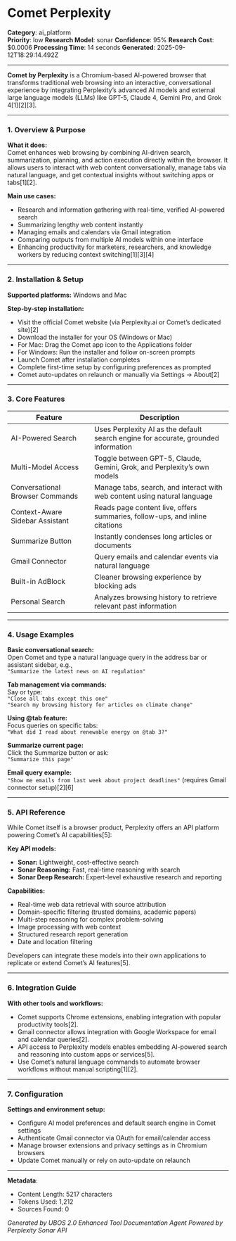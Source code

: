 # Comet Perplexity

**Category**: ai_platform  
**Priority**: low
**Research Model**: sonar
**Confidence**: 95%
**Research Cost**: $0.0006
**Processing Time**: 14 seconds
**Generated**: 2025-09-12T18:29:14.492Z

---

**Comet by Perplexity** is a Chromium-based AI-powered browser that transforms traditional web browsing into an interactive, conversational experience by integrating Perplexity’s advanced AI models and external large language models (LLMs) like GPT-5, Claude 4, Gemini Pro, and Grok 4[1][2][3].

---

### 1. Overview & Purpose

**What it does:**  
Comet enhances web browsing by combining AI-driven search, summarization, planning, and action execution directly within the browser. It allows users to interact with web content conversationally, manage tabs via natural language, and get contextual insights without switching apps or tabs[1][2].

**Main use cases:**  
- Research and information gathering with real-time, verified AI-powered search  
- Summarizing lengthy web content instantly  
- Managing emails and calendars via Gmail integration  
- Comparing outputs from multiple AI models within one interface  
- Enhancing productivity for marketers, researchers, and knowledge workers by reducing context switching[1][3][4]

---

### 2. Installation & Setup

**Supported platforms:** Windows and Mac

**Step-by-step installation:**  
- Visit the official Comet website (via Perplexity.ai or Comet’s dedicated site)[2]  
- Download the installer for your OS (Windows or Mac)  
- For Mac: Drag the Comet app icon to the Applications folder  
- For Windows: Run the installer and follow on-screen prompts  
- Launch Comet after installation completes  
- Complete first-time setup by configuring preferences as prompted  
- Comet auto-updates on relaunch or manually via Settings → About[2]

---

### 3. Core Features

| Feature                         | Description                                                                                  |
|--------------------------------|----------------------------------------------------------------------------------------------|
| AI-Powered Search              | Uses Perplexity AI as the default search engine for accurate, grounded information          |
| Multi-Model Access             | Toggle between GPT-5, Claude, Gemini, Grok, and Perplexity’s own models                      |
| Conversational Browser Commands| Manage tabs, search, and interact with web content using natural language                    |
| Context-Aware Sidebar Assistant| Reads page content live, offers summaries, follow-ups, and inline citations                 |
| Summarize Button               | Instantly condenses long articles or documents                                              |
| Gmail Connector                | Query emails and calendar events via natural language                                       |
| Built-in AdBlock               | Cleaner browsing experience by blocking ads                                                |
| Personal Search               | Analyzes browsing history to retrieve relevant past information                              |

---

### 4. Usage Examples

**Basic conversational search:**  
Open Comet and type a natural language query in the address bar or assistant sidebar, e.g.,  
`"Summarize the latest news on AI regulation"`  

**Tab management via commands:**  
Say or type:  
`"Close all tabs except this one"`  
`"Search my browsing history for articles on climate change"`  

**Using @tab feature:**  
Focus queries on specific tabs:  
`"What did I read about renewable energy on @tab 3?"`  

**Summarize current page:**  
Click the Summarize button or ask:  
`"Summarize this page"`  

**Email query example:**  
`"Show me emails from last week about project deadlines"` (requires Gmail connector setup)[2][6]

---

### 5. API Reference

While Comet itself is a browser product, Perplexity offers an API platform powering Comet’s AI capabilities[5]:

**Key API models:**  
- **Sonar:** Lightweight, cost-effective search  
- **Sonar Reasoning:** Fast, real-time reasoning with search  
- **Sonar Deep Research:** Expert-level exhaustive research and reporting  

**Capabilities:**  
- Real-time web data retrieval with source attribution  
- Domain-specific filtering (trusted domains, academic papers)  
- Multi-step reasoning for complex problem-solving  
- Image processing with web context  
- Structured research report generation  
- Date and location filtering  

Developers can integrate these models into their own applications to replicate or extend Comet’s AI features[5].

---

### 6. Integration Guide

**With other tools and workflows:**  
- Comet supports Chrome extensions, enabling integration with popular productivity tools[2].  
- Gmail connector allows integration with Google Workspace for email and calendar queries[2].  
- API access to Perplexity models enables embedding AI-powered search and reasoning into custom apps or services[5].  
- Use Comet’s natural language commands to automate browser workflows without manual scripting[1][2].

---

### 7. Configuration

**Settings and environment setup:**  
- Configure AI model preferences and default search engine in Comet settings  
- Authenticate Gmail connector via OAuth for email/calendar access  
- Manage browser extensions and privacy settings as in Chromium browsers  
- Update Comet manually or rely on auto-update on relaunch

---

**Metadata**:
- Content Length: 5217 characters
- Tokens Used: 1,212
- Sources Found: 0

*Generated by UBOS 2.0 Enhanced Tool Documentation Agent*
*Powered by Perplexity Sonar API*
